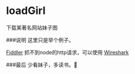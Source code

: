 loadGirl
========

下载某著名网站妹子图

###说明
这里只是举个例子。

[Fiddler](http://www.telerik.com/fiddler) 抓不到node的http请求，可以使用 [Wireshark](https://www.wireshark.org/download.html)

###最后
少看妹子，多读书。:no_good:

